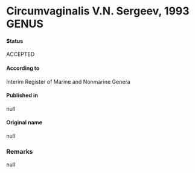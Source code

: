 Circumvaginalis V.N. Sergeev, 1993 GENUS
=======

#### Status
ACCEPTED

#### According to
Interim Register of Marine and Nonmarine Genera

#### Published in
null

#### Original name
null

### Remarks
null